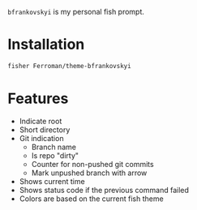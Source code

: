 `bfrankovskyi` is my personal fish prompt.

# Installation

```bash
fisher Ferroman/theme-bfrankovskyi 
```

# Features

* Indicate root
* Short directory
* Git indication
    * Branch name
    * Is repo "dirty"
    * Counter for non-pushed git commits
    * Mark unpushed branch with arrow
* Shows current time
* Shows status code if the previous command failed
* Colors are based on the current fish theme
